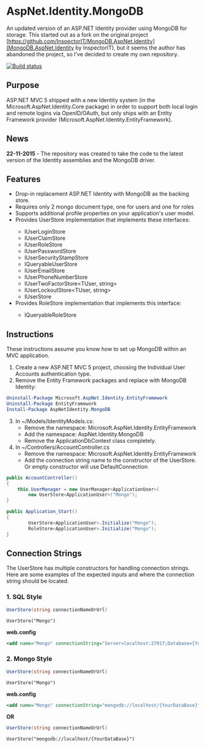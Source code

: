 AspNet.Identity.MongoDB
=======================

An updated version of an ASP.NET Identity provider using MongoDB for storage. This started out as a fork on the original project [https://github.com/InspectorIT/MongoDB.AspNet.Identity](MongoDB.AspNet.Identity by InspectorIT), but it seems the author has abandoned the project, so I've decided to create my own repository.

[![Build status](https://ci.appveyor.com/api/projects/status/1knmbosmm45mdr48/branch/master?svg=true)](https://ci.appveyor.com/project/SteenTttrup/aspnet-identity-mongodb/branch/master)

## Purpose ##

ASP.NET MVC 5 shipped with a new Identity system (in the Microsoft.AspNet.Identity.Core package) in order to support both local login and remote logins via OpenID/OAuth, but only ships with an Entity Framework provider (Microsoft.AspNet.Identity.EntityFramework).

## News ##
__22-11-2015__ - The repository was created to take the code to the latest version of the Identity assemblies and the MongoDB driver.

## Features ##
* Drop-in replacement ASP.NET Identity with MongoDB as the backing store.
* Requires only 2 mongo document type, one for users and one for roles
* Supports additional profile properties on your application's user model.
* Provides UserStore<TUser> implementation that implements these interfaces:
	* IUserLoginStore<TUser>
	* IUserClaimStore<TUser>
	* IUserRoleStore<TUser>
	* IUserPasswordStore<TUser>
	* IUserSecurityStampStore<TUser>
	* IQueryableUserStore<TUser>
	* IUserEmailStore<TUser>
	* IUserPhoneNumberStore<TUser>
	* IUserTwoFactorStore<TUser, string>
	* IUserLockoutStore<TUser, string>
	* IUserStore<TUser>
* Provides RoleStore<TRole> implementation that implements this interface:
	* IQueryableRoleStore<TRole>

## Instructions ##
These instructions assume you know how to set up MongoDB within an MVC application.

1. Create a new ASP.NET MVC 5 project, choosing the Individual User Accounts authentication type.
2. Remove the Entity Framework packages and replace with MongoDB Identity:

```PowerShell
Uninstall-Package Microsoft.AspNet.Identity.EntityFramework
Uninstall-Package EntityFramework
Install-Package AspNetIdentity.MongoDB
```
    
3. In ~/Models/IdentityModels.cs:
    * Remove the namespace: Microsoft.AspNet.Identity.EntityFramework
    * Add the namespace: AspNet.Identity.MongoDB
	* Remove the ApplicationDbContext class completely.
4. In ~/Controllers/AccountController.cs
    * Remove the namespace: Microsoft.AspNet.Identity.EntityFramework
    * Add the connection string name to the constructor of the UserStore. Or empty constructor will use DefaultConnection

```C#
public AccountController()
{
    this.UserManager = new UserManager<ApplicationUser>(
        new UserStore<ApplicationUser>("Mongo");
}
```

```C#
public Application_Start()
{
        UserStore<ApplicationUser>.Initialize("Mongo");
        RoleStore<ApplicationUser>.Initialize("Mongo");
}
```

## Connection Strings ##
The UserStore has multiple constructors for handling connection strings. Here are some examples of the expected inputs and where the connection string should be located.

### 1. SQL Style ###
```C#
UserStore(string connectionNameOrUrl)
```
<code>UserStore("Mongo")</code>

**web.config**
```xml
<add name="Mongo" connectionString="Server=localhost:27017;Database={YourDataBase}" />
```

### 2. Mongo Style ###
```C#
UserStore(string connectionNameOrUrl)
```
<code>UserStore("Mongo")</code>

**web.config**
```xml
<add name="Mongo" connectionString="mongodb://localhost/{YourDataBase}" />
```

**OR**

```C#
UserStore(string connectionNameOrUrl)
```
<code>UserStore("mongodb://localhost/{YourDataBase}")</code>

